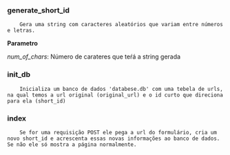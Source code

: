 ### generate_short_id

```
    Gera uma string com caracteres aleatórios que variam entre números e letras.
```

**Parametro**

*num_of_chars*: Número de carateres que teŕá a string gerada

### init_db

```
    Inicializa um banco de dados 'databese.db' com uma tebela de urls, na qual temos a url original (original_url) e o id curto que direciona para ela (short_id)
```

### index

```
    Se for uma requisição POST ele pega a url do formulário, cria um novo short_id e acrescenta essas novas informações ao banco de dados. Se não ele só mostra a página normalmente.
```

